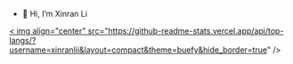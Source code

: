 - 👋 Hi, I’m Xinran Li

<!---
xinranlii/xinranlii is a ✨ special ✨ repository because its `README.md` (this file) appears on your GitHub profile.
You can click the Preview link to take a look at your changes.
--->

<a href="https://github.com/anuraghazra/github-readme-stats">< img align="center" src="https://github-readme-stats.vercel.app/api/top-langs/?username=xinranlii&layout=compact&theme=buefy&hide_border=true" /></a >
